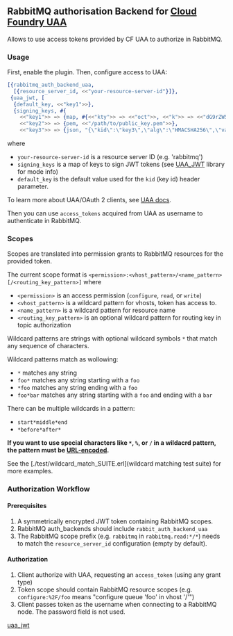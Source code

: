 ## RabbitMQ authorisation Backend for [Cloud Foundry UAA](https://github.com/cloudfoundry/uaa)

Allows to use access tokens provided by CF UAA to authorize in RabbitMQ.

### Usage

First, enable the plugin. Then, configure access to UAA:

``` erlang
[{rabbitmq_auth_backend_uaa,
  [{resource_server_id, <<"your-resource-server-id"}]},
 {uaa_jwt, [
  {default_key, <<"key1">>},
  {signing_keys, #{
    <<"key1">> => {map, #{<<"kty">> => <<"oct">>, <<"k">> => <<"dG9rZW5rZXk">>}},
    <<"key2">> => {pem, <<"/path/to/public_key.pem">>},
    <<"key3">> => {json, "{\"kid\":\"key3\",\"alg\":\"HMACSHA256\",\"value\":\"tokenkey\",\"kty\":\"MAC\",\"use\":\"sig\"}"}}}]}].
```

where

 * `your-resource-server-id` is a resource server ID (e.g. 'rabbitmq')
 * `signing_keys` is a map of keys to sign JWT tokens (see [UAA_JWT](uaa_jwt) library for mode info)
 * `default_key` is the default value used for the `kid` (key id) header parameter.

To learn more about UAA/OAuth 2 clients, see [UAA docs](https://github.com/cloudfoundry/uaa/blob/master/docs/UAA-APIs.rst#id73).

Then you can use `access_tokens` acquired from UAA as username to authenticate in RabbitMQ.

### Scopes

Scopes are translated into permission grants to RabbitMQ resources for the provided token.

The current scope format is `<permission>:<vhost_pattern>/<name_pattern>[/<routing_key_pattern>]` where

 * `<permission>` is an access permission (`configure`, `read`, or `write`)
 * `<vhost_pattern>` is a wildcard pattern for vhosts, token has access to.
 * `<name_pattern>` is a wildcard pattern for resource name
 * `<routing_key_pattern>` is an optional wildcard pattern for routing key in topic authorization

Wildcard patterns are strings with optional wildcard symbols `*` that match
any sequence of characters.

Wildcard patterns match as wollowing:

 * `*` matches any string
 * `foo*` matches any string starting with a `foo`
 * `*foo` matches any string ending with a `foo`
 * `foo*bar` matches any string starting with a `foo` and ending with a `bar`

There can be multiple wildcards in a pattern:

 * `start*middle*end`
 * `*before*after*`

**If you want to use special characters like `*`, `%`, or `/` in a wildacrd pattern,
the pattern must be [URL-encoded](https://en.wikipedia.org/wiki/Percent-encoding).**

See the [./test/wildcard_match_SUITE.erl](wildcard matching test suite) for more examples.

### Authorization Workflow

#### Prerequisites

1. A symmetrically encrypted JWT token containing RabbitMQ scopes.
2. RabbitMQ auth_backends should include `rabbit_auth_backend_uaa`
3. The RabbitMQ scope prefix (e.g. `rabbitmq` in `rabbitmq.read:*/*`) needs to
match the `resource_server_id` configuration (empty by default).

#### Authorization

1. Client authorize with UAA, requesting an `access_token` (using any grant type)
2. Token scope should contain RabbitMQ resource scopes (e.g. `configure:%2F/foo` means "configure queue 'foo' in vhost '/'")
3. Client passes token as the username when connecting to a RabbitMQ node. The password
field is not used.

[uaa_jwt](https://github.com/rabbitmq/uaa_jwt)
